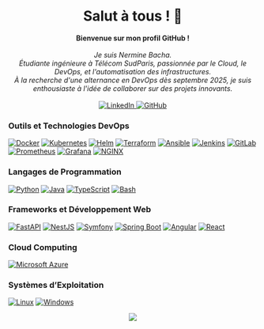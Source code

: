 <h1 align="center">Salut à tous ! 👋</h1>

<p align="center">
    <b>Bienvenue sur mon profil GitHub !</b><br><br>
    <i>
        Je suis Nermine Bacha.<br>
        Étudiante ingénieure à Télécom SudParis, passionnée par le Cloud, le DevOps, et l'automatisation des infrastructures.<br>
        À la recherche d'une alternance en DevOps dès septembre 2025, je suis enthousiaste à l'idée de collaborer sur des projets innovants.<br>
    </i><br>
    <a href="https://www.linkedin.com/in/nermine-bacha-7580711ba/">
        <img src="https://img.shields.io/badge/LinkedIn-blue?style=flat-square&logo=linkedin" alt="LinkedIn">
    </a>
    <a href="https://github.com/bachbouchaa">
        <img src="https://img.shields.io/badge/GitHub-black?style=flat-square&logo=github" alt="GitHub">
    </a>
</p>

### Outils et Technologies DevOps
[![Docker](https://img.shields.io/badge/docker-black?style=for-the-badge&logo=docker)](https://github.com/bachbouchaa)
[![Kubernetes](https://img.shields.io/badge/kubernetes-black?style=for-the-badge&logo=kubernetes)](https://github.com/bachbouchaa)
[![Helm](https://img.shields.io/badge/helm-black?style=for-the-badge&logo=helm)](https://github.com/bachbouchaa)
[![Terraform](https://img.shields.io/badge/terraform-black?style=for-the-badge&logo=terraform)](https://github.com/bachbouchaa)
[![Ansible](https://img.shields.io/badge/ansible-black?style=for-the-badge&logo=ansible)](https://github.com/bachbouchaa)
[![Jenkins](https://img.shields.io/badge/jenkins-black?style=for-the-badge&logo=jenkins)](https://github.com/bachbouchaa)
[![GitLab](https://img.shields.io/badge/gitlab-black?style=for-the-badge&logo=gitlab)](https://github.com/bachbouchaa)
[![Prometheus](https://img.shields.io/badge/prometheus-black?style=for-the-badge&logo=prometheus)](https://github.com/bachbouchaa)
[![Grafana](https://img.shields.io/badge/grafana-black?style=for-the-badge&logo=grafana)](https://github.com/bachbouchaa)
[![NGINX](https://img.shields.io/badge/nginx-black?style=for-the-badge&logo=nginx)](https://github.com/bachbouchaa)

### Langages de Programmation
[![Python](https://img.shields.io/badge/python-black?style=for-the-badge&logo=python)](https://github.com/bachbouchaa)
[![Java](https://img.shields.io/badge/java-black?style=for-the-badge&logo=openjdk)](https://github.com/bachbouchaa)
[![TypeScript](https://img.shields.io/badge/typescript-black?style=for-the-badge&logo=typescript)](https://github.com/bachbouchaa)
[![Bash](https://img.shields.io/badge/bash-black?style=for-the-badge&logo=gnu-bash)](https://github.com/bachbouchaa)

### Frameworks et Développement Web
[![FastAPI](https://img.shields.io/badge/FastAPI-black?style=for-the-badge&logo=fastapi)](https://github.com/bachbouchaa)
[![NestJS](https://img.shields.io/badge/nestjs-black?style=for-the-badge&logo=nestjs)](https://github.com/bachbouchaa)
[![Symfony](https://img.shields.io/badge/symfony-black?style=for-the-badge&logo=symfony)](https://github.com/bachbouchaa)
[![Spring Boot](https://img.shields.io/badge/spring%20boot-black?style=for-the-badge&logo=spring)](https://github.com/bachbouchaa)
[![Angular](https://img.shields.io/badge/angular-black?style=for-the-badge&logo=angular)](https://github.com/bachbouchaa)
[![React](https://img.shields.io/badge/react-black?style=for-the-badge&logo=react)](https://github.com/bachbouchaa)

### Cloud Computing
[![Microsoft Azure](https://img.shields.io/badge/microsoft%20azure-black?style=for-the-badge&logo=microsoft-azure)](https://github.com/bachbouchaa)

### Systèmes d’Exploitation
[![Linux](https://img.shields.io/badge/linux-black?style=for-the-badge&logo=linux)](https://github.com/bachbouchaa)
[![Windows](https://img.shields.io/badge/windows-black?style=for-the-badge&logo=windows)](https://github.com/bachbouchaa)



<p align="center">
  <a href="https://github.com/bachbouchaa">
    <img src="https://komarev.com/ghpvc/?username=bachbouchaa&color=blue&style=flat)" />
  </a>
</p>
